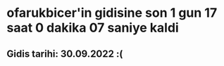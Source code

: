 # ofarukbicer'in gidisine son 1 gun 17 saat 0 dakika 07 saniye kaldi

## Gidis tarihi: 30.09.2022 :(